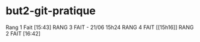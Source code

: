 # but2-git-pratique

Rang 1 Fait [15:43]
RANG 3 FAIT  - 21/06 15h24
RANG 4 FAIT [[15h16]]
RANG 2 FAIT [16:42]
